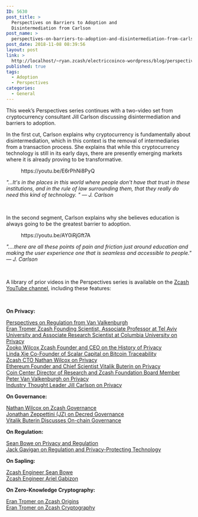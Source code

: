 ```yaml
---
ID: 5630
post_title: >
  Perspectives on Barriers to Adoption and
  Disintermediation from Carlson
post_name: >
  perspectives-on-barriers-to-adoption-and-disintermediation-from-carlson
post_date: 2018-11-08 08:39:56
layout: post
link: >
  http://localhost/~ryan.zcash/electriccoinco-wordpress/blog/perspectives-on-barriers-to-adoption-and-disintermediation-from-carlson/
published: true
tags:
  - Adoption
  - Perspectives
categories:
  - General
---
```

<!-- wp:paragraph -->
<p>This week’s Perspectives series continues with a two-video set from cryptocurrency consultant Jill Carlson discussing disintermediation and barriers to adoption.</p>
<!-- /wp:paragraph -->

<!-- wp:paragraph -->
<p>In the first cut, Carlson explains why cryptocurrency is fundamentally about disintermediation, which in this context is the removal of intermediaries from a transaction process. She explains that while this cryptocurrency technology is still in its early days, there are presently emerging markets where it is already proving to be transformative.</p>
<!-- /wp:paragraph -->

<!-- wp:core-embed/youtube {"url":"https://youtu.be/E6rPhNi8PyQ","type":"video","providerNameSlug":"youtube","className":"wp-embed-aspect-16-9 wp-has-aspect-ratio"} -->
<figure class="wp-block-embed-youtube wp-block-embed is-type-video is-provider-youtube wp-embed-aspect-16-9 wp-has-aspect-ratio"><div class="wp-block-embed__wrapper">
https://youtu.be/E6rPhNi8PyQ
</div></figure>
<!-- /wp:core-embed/youtube -->

<!-- wp:paragraph -->
<p><em>"...It's in the places in this world where people don't have that trust in these institutions, and in the rule of law surrounding them, that they really do need this kind of technology. " — J. Carlson</em></p>
<!-- /wp:paragraph -->

<!-- wp:paragraph -->
<p>&nbsp;</p>
<!-- /wp:paragraph -->

<!-- wp:paragraph -->
<p>In the second segment, Carlson explains why she believes education is always going to be the greatest barrier to adoption.</p>
<!-- /wp:paragraph -->

<!-- wp:core-embed/youtube {"url":"https://youtu.be/AY0iRjGft7A","type":"video","providerNameSlug":"youtube","className":"wp-embed-aspect-16-9 wp-has-aspect-ratio"} -->
<figure class="wp-block-embed-youtube wp-block-embed is-type-video is-provider-youtube wp-embed-aspect-16-9 wp-has-aspect-ratio"><div class="wp-block-embed__wrapper">
https://youtu.be/AY0iRjGft7A
</div></figure>
<!-- /wp:core-embed/youtube -->

<!-- wp:paragraph -->
<p><em>"....there are all these points of pain and friction just around education and making the user experience one that is seamless and accessible to people." — J. Carlson</em></p>
<!-- /wp:paragraph -->

<!-- wp:paragraph -->
<p>&nbsp;</p>
<!-- /wp:paragraph -->

<!-- wp:paragraph -->
<p>A library of prior videos in the Perspectives series is available on the <a href="https://www.youtube.com/playlist?list=PLVm6KZ09QEQw3EvlfI-NcZUJ5NzFUyqxY" target="_blank" rel="noreferrer noopener">Zcash YouTube channel</a>, including these features:</p>
<!-- /wp:paragraph -->

<!-- wp:paragraph -->
<p>&nbsp;</p>
<!-- /wp:paragraph -->

<!-- wp:paragraph -->
<p><strong>On Privacy:</strong></p>
<!-- /wp:paragraph -->

<!-- wp:paragraph -->
<p><a href="https://z.cash/blog/perspectives-on-regulation-from-van-valkenburgh/">Perspectives on Regulation from Van Valkenburgh</a><br><a href="https://youtu.be/qRypm80AOmM">Eran Tromer Zcash Founding Scientist, Associate Professor at Tel Aviv University and Associate Research Scientist at Columbia University on Privacy</a><br><a href="https://youtu.be/F92QSYIpSCk">Zooko Wilcox Zcash Founder and CEO on the History of Privacy</a><br><a href="https://youtu.be/4lI1s3rLPDo">Linda Xie Co-Founder of Scalar Capital on Bitcoin Traceability</a><br><a href="https://youtu.be/xyNbW5Mdhrw">Zcash CTO Nathan Wilcox on Privacy</a><br><a href="https://youtu.be/gcV9KlnW-dc">Ethereum Founder and Chief Scientist Vitalik Buterin on Privacy</a><br><a href="https://youtu.be/ATOSViH5YjY">Coin Center Director of Research and Zcash Foundation Board Member Peter Van Valkenburgh on Privacy</a><br><a href="https://youtu.be/yDm2XGrGIDQ">Industry Thought Leader Jill Carlson on Privacy</a></p>
<!-- /wp:paragraph -->

<!-- wp:paragraph -->
<p><strong>On Governance:</strong></p>
<!-- /wp:paragraph -->

<!-- wp:paragraph -->
<p><a href="https://youtu.be/CaRgCsreBDU">Nathan Wilcox on Zcash Governance</a><br><a href="https://youtu.be/0q6j5Kcogwc">Jonathan Zeppettini (JZ) on Decred Governance</a><br><a href="https://youtu.be/w-CH_5il9aU">Vitalik Buterin Discusses On-chain Governance</a></p>
<!-- /wp:paragraph -->

<!-- wp:paragraph -->
<p><strong>On Regulation:</strong></p>
<!-- /wp:paragraph -->

<!-- wp:paragraph -->
<p><a href="https://youtu.be/jKjssvbYGCA">Sean Bowe on Privacy and Regulation</a><br><a href="https://youtu.be/o7gs4f8noHc">Jack Gavigan on Regulation and Privacy-Protecting Technology</a></p>
<!-- /wp:paragraph -->

<!-- wp:paragraph -->
<p><strong>On Sapling:</strong></p>
<!-- /wp:paragraph -->

<!-- wp:paragraph -->
<p><a href="https://youtu.be/KECoajyj8v8">Zcash Engineer Sean Bowe</a><br><a href="https://youtu.be/zPFhr546oYc">Zcash Engineer Ariel Gabizon</a></p>
<!-- /wp:paragraph -->

<!-- wp:paragraph -->
<p><strong>On Zero-Knowledge Cryptography:</strong></p>
<!-- /wp:paragraph -->

<!-- wp:paragraph -->
<p><a href="https://www.youtube.com/watch?v=_5I8E-5ac1M" target="_blank" rel="noreferrer noopener">Eran Tromer on Zcash Origins</a> <br><a href="https://www.youtube.com/watch?v=fNnfJMKM4iA" target="_blank" rel="noreferrer noopener">Eran Tromer on Zcash Cryptography</a></p>
<!-- /wp:paragraph -->

<!-- wp:paragraph -->
<p>&nbsp;</p>
<!-- /wp:paragraph -->